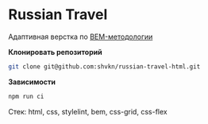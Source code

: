 # Russian Travel
Адаптивная верстка по [BEM-методологии](https://ru.bem.info)

**Клонировать репозиторий**

```bash
git clone git@github.com:shvkn/russian-travel-html.git
```

**Зависимости**
```bash
npm run ci
```

Стек: html, css, stylelint, bem, css-grid, css-flex